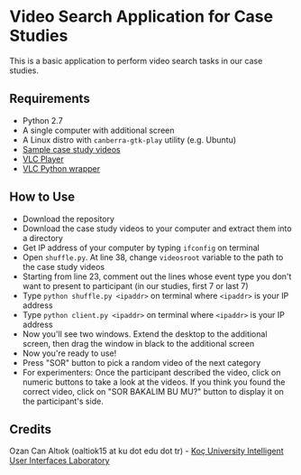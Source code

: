 # Video Search Application for Case Studies
This is a basic application to perform video search tasks in our case studies. 

## Requirements
* Python 2.7
* A single computer with additional screen
* A Linux distro with `canberra-gtk-play` utility (e.g. Ubuntu)
* [Sample case study videos](https://github.com/ozymaxx/soccercasestudy_videos)
* [VLC Player](http://www.videolan.org/vlc/index.tr.html)
* [VLC Python wrapper](https://wiki.videolan.org/python_bindings)

## How to Use
* Download the repository
* Download the case study videos to your computer and extract them into a directory
* Get IP address of your computer by typing `ifconfig` on terminal
* Open `shuffle.py`. At line 38, change `videosroot` variable to the path to the case study videos
 * Starting from line 23, comment out the lines whose event type you don't want to present to participant (in our studies, first 7 or last 7)
* Type `python shuffle.py <ipaddr>` on terminal where `<ipaddr>` is your IP address
* Type `python client.py <ipaddr>` on terminal where `<ipaddr>` is your IP address
* Now you'll see two windows. Extend the desktop to the additional screen, then drag the window in black to the additional screen
* Now you're ready to use!
 * Press "SOR" button to pick a random video of the next category
 * For experimenters: Once the participant described the video, click on numeric buttons to take a look at the videos. If you think you found the correct video, click on "SOR BAKALIM BU MU?" button to display it on the participant's side.
 
## Credits
Ozan Can Altıok (oaltiok15 at ku dot edu dot tr) - [Koç University Intelligent User Interfaces Laboratory](http://iui.ku.edu.tr)
